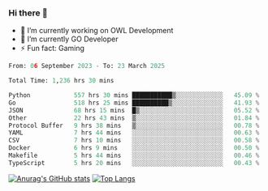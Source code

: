 ### Hi there 👋 

- 🔭 I’m currently working on OWL Development
- 🌱 I’m currently GO Developer
-  ⚡ Fun fact: Gaming
  
  <!--
- 👯 I’m looking to collaborate on ...
- 🤔 I’m looking for help with ...
- 💬 Ask me about ...
- 📫 How to reach me: ...
- 😄 Pronouns: ...
-->

<!--START_SECTION:waka-->

```python
From: 06 September 2023 - To: 23 March 2025

Total Time: 1,236 hrs 30 mins

Python            557 hrs 30 mins ███████████▒░░░░░░░░░░░░░   45.09 %
Go                518 hrs 25 mins ██████████▒░░░░░░░░░░░░░░   41.93 %
JSON              68 hrs 15 mins  █▒░░░░░░░░░░░░░░░░░░░░░░░   05.52 %
Other             22 hrs 43 mins  ▒░░░░░░░░░░░░░░░░░░░░░░░░   01.84 %
Protocol Buffer   9 hrs 38 mins   ▒░░░░░░░░░░░░░░░░░░░░░░░░   00.78 %
YAML              7 hrs 44 mins   ░░░░░░░░░░░░░░░░░░░░░░░░░   00.63 %
CSV               7 hrs 10 mins   ░░░░░░░░░░░░░░░░░░░░░░░░░   00.58 %
Docker            6 hrs 9 mins    ░░░░░░░░░░░░░░░░░░░░░░░░░   00.50 %
Makefile          5 hrs 44 mins   ░░░░░░░░░░░░░░░░░░░░░░░░░   00.46 %
TypeScript        5 hrs 20 mins   ░░░░░░░░░░░░░░░░░░░░░░░░░   00.43 %
```

<!--END_SECTION:waka-->

[![Anurag's GitHub stats](https://github-readme-stats.vercel.app/api?username=aebalz&show_icons=true&theme=codeSTACKr)](https://github.com/anuraghazra/github-readme-stats)
[![Top Langs](https://github-readme-stats.vercel.app/api/top-langs/?username=aebalz&layout=compact&card_width=350&theme=codeSTACKr)](https://github.com/anuraghazra/github-readme-stats)
<!-- [![Readme Card](https://github-readme-stats.vercel.app/api/pin/?username=aebalz&repo=go-gin-gone&show_owner=true)](https://github.com/anuraghazra/github-readme-stats)-->
